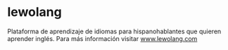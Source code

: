 # lewolang
Plataforma de aprendizaje de idiomas para hispanohablantes que quieren aprender inglés. 
Para más información visitar www.lewolang.com
